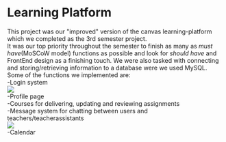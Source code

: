 # Learning Platform
This project was our "improved" version of the canvas learning-platform which we completed as the 3rd semester project.   
It was our top priority throughout the semester to finish as many as _must have_(MoSCoW model) functions as possible and look for _should have_ and FrontEnd design as a finishing touch. We were also tasked with connecting and storing/retrieving information to a database were we used MySQL. Some of the functions we implemented are: <br/>
-Login system  <br/>
![](https://i.gyazo.com/14c1edb7f45d9b7c0dc8874db794832b.png=50x50) <br/>
-Profile page <br/>
-Courses for delivering, updating and reviewing assignments  <br/>
-Message system for chatting between users and teachers/teacherassistants  <br/> 
![](https://i.gyazo.com/4da0c1e7d824f04ee3705a81fb4f13ad.png=200x200) <br/> 
-Calendar  <br/>
